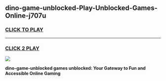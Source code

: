 
## dino-game-unblocked-Play-Unblocked-Games-Online-j707u
<h3>
<a href="https://premium76.site?title=dino-game-unblocked&ref=25A">CLICK TO PLAY</a></h3>
<hr>

<h3>
<a href="https://premium76.site?title=dino-game-unblocked&ref=25A">CLICK 2 PLAY</a>
  
</h3>

<a href="https://premium76.site?title=dino-game-unblocked&ref=25A"><img src="https://clearcache.store/games.png"></a>


**dino-game-unblocked games unblocked: Your Gateway to Fun and Accessible Online Gaming**
